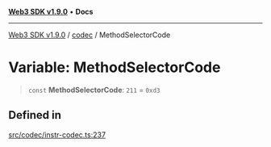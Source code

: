 [**Web3 SDK v1.9.0**](../../../README.md) • **Docs**

***

[Web3 SDK v1.9.0](../../../globals.md) / [codec](../README.md) / MethodSelectorCode

# Variable: MethodSelectorCode

> `const` **MethodSelectorCode**: `211` = `0xd3`

## Defined in

[src/codec/instr-codec.ts:237](https://github.com/Mystic-Nayy/alephium-web3/blob/ee41f5e0e7d7fb0b155fe62f05b2ac03772895ca/packages/web3/src/codec/instr-codec.ts#L237)
